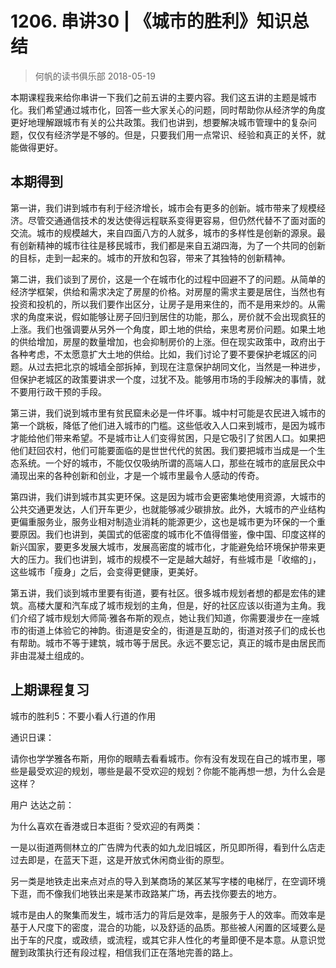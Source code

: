 # 1206. 串讲30 | 《城市的胜利》知识总结
> 何帆的读书俱乐部
2018-05-19

本期课程我来给你串讲一下我们之前五讲的主要内容。我们这五讲的主题是城市化。我们希望通过城市化，回答一些大家关心的问题，同时帮助你从经济学的角度更好地理解跟城市有关的公共政策。我们也讲到，想要解决城市管理中的复杂问题，仅仅有经济学是不够的。但是，只要我们用一点常识、经验和真正的关怀，就能做得更好。

## 本期得到
第一讲，我们讲到城市有利于经济增长，城市会有更多的创新。城市带来了规模经济。尽管交通通信技术的发达使得远程联系变得更容易，但仍然代替不了面对面的交流。城市的规模越大，来自四面八方的人就多，城市的多样性是创新的源泉。最有创新精神的城市往往是移民城市，我们都是来自五湖四海，为了一个共同的创新的目标，走到一起来的。城市的开放和包容，带来了其独特的创新精神。

第二讲，我们谈到了房价，这是一个在城市化的过程中回避不了的问题。从简单的经济学框架，供给和需求决定了房屋的价格。对房屋的需求主要是居住，当然也有投资和投机的，所以我们要作出区分，让房子是用来住的，而不是用来炒的。从需求的角度来说，假如能够让房子回归到居住的功能，那么，房价就不会出现疯狂的上涨。我们也强调要从另外一个角度，即土地的供给，来思考房价问题。如果土地的供给增加，房屋的数量增加，也会抑制房价的上涨。但在现实政策中，政府出于各种考虑，不太愿意扩大土地的供给。比如，我们讨论了要不要保护老城区的问题。从过去把北京的城墙全部拆掉，到现在注意保护胡同文化，当然是一种进步，但保护老城区的政策要讲求一个度，过犹不及。能够用市场的手段解决的事情，就不要用行政干预的手段。

第三讲，我们说到城市里有贫民窟未必是一件坏事。城中村可能是农民进入城市的第一个跳板，降低了他们进入城市的门槛。这些低收入人口来到城市，是因为城市才能给他们带来希望。不是城市让人们变得贫困，只是它吸引了贫困人口。如果把他们赶回农村，他们可能要面临的是世世代代的贫困。我们要把城市当成是一个生态系统。一个好的城市，不能仅仅吸纳所谓的高端人口，那些在城市的底层民众中涌现出来的各种创新和创业，才是一个城市里最令人感动的传奇。

第四讲，我们讲到城市其实更环保。这是因为城市会更密集地使用资源，大城市的公共交通更发达，人们开车更少，也就能够减少碳排放。此外，大城市的产业结构更偏重服务业，服务业相对制造业消耗的能源更少，这也是城市更为环保的一个重要原因。我们也讲到，美国式的低密度的城市化不值得借鉴，像中国、印度这样的新兴国家，要更多发展大城市，发展高密度的城市化，才能避免给环境保护带来更大的压力。我们也讲到，城市的规模不一定是越大越好，有些城市是「收缩的」，这些城市「瘦身」之后，会变得更健康，更美好。

第五讲，我们谈到城市里要有街道，要有社区。很多城市规划者想的都是宏伟的建筑。高楼大厦和汽车成了城市规划的主角，但是，好的社区应该以街道为主角。我们介绍了城市规划大师简·雅各布斯的观点，她让我们知道，你需要漫步在一座城市的街道上体验它的神韵。街道是安全的，街道是互助的，街道对孩子们的成长也有帮助。城市不等于建筑，城市等于居民。永远不要忘记，真正的城市是由居民而非由混凝土组成的。

## 上期课程复习
城市的胜利5：不要小看人行道的作用

通识日课：

请你也学学雅各布斯，用你的眼睛去看看城市。你有没有发现在自己的城市里，哪些是最受欢迎的规划，哪些是最不受欢迎的规划？你能不能再想一想，为什么会是这样？

用户 达达之前：

为什么喜欢在香港或日本逛街？受欢迎的有两类：

一是以街道两侧林立的广告牌为代表的如九龙旧城区，所见即所得，看到什么店走过去即是，在蓝天下逛，这是开放式休闲商业街的原型。

另一类是地铁走出来点对点的导入到某商场的某区某写字楼的电梯厅，在空调环境下逛，而不像我们地铁出来是某市政路某广场，再去找你要去的地方。

城市是由人的聚集而发生，城市活力的背后是效率，是服务于人的效率。而效率是基于人尺度下的密度，混合的功能，以及舒适的品质。那些被人闲置的区域要么是出于车的尺度，或政绩，或流程，或其它非人性化的考量即便不是本意。从意识觉醒到政策执行还有段过程，相信我们正在落地完善的路上。


